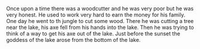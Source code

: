 Once upon a time there was a woodcutter and he was very poor but he was very honest. He used to work very hard to earn the money for his family. 
One day he went to th jungle to cut some wood. There he was cutting a tree near the lake, his axe fell from his hands into the lake.
Then he was trying to think of a way to get his axe out of the lake. Just before the sunset the goddess of the lake arose from the bottom of the lake.